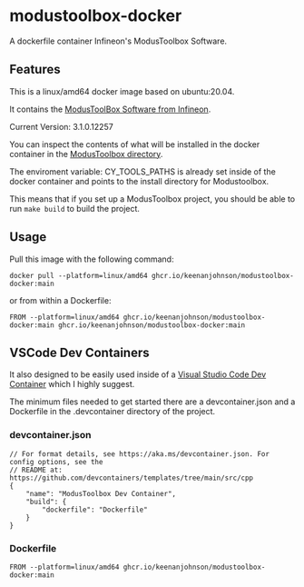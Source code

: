 # modustoolbox-docker
A dockerfile container Infineon's ModusToolbox Software.

## Features

This is a linux/amd64 docker image based on ubuntu:20.04.

It contains the [ModusToolBox Software from Infineon](https://softwaretools.infineon.com/tools/com.ifx.tb.tool.modustoolbox).

Current Version: 3.1.0.12257

You can inspect the contents of what will be installed in the docker container in the [ModusToolbox directory](ModusToolbox).

The enviroment variable: CY_TOOLS_PATHS is already set inside of the docker container and points to the install directory for Modustoolbox.

This means that if you set up a ModusToolbox project, you should be able to run ```make build``` to build the project.

## Usage

Pull this image with the following command:

```docker pull --platform=linux/amd64 ghcr.io/keenanjohnson/modustoolbox-docker:main```

or from within a Dockerfile:

```FROM --platform=linux/amd64 ghcr.io/keenanjohnson/modustoolbox-docker:main ghcr.io/keenanjohnson/modustoolbox-docker:main```

## VSCode Dev Containers

It also designed to be easily used inside of a [Visual Studio Code Dev Container](https://code.visualstudio.com/docs/devcontainers/containers) which I highly suggest.

The minimum files needed to get started there are a devcontainer.json and a Dockerfile in the .devcontainer directory of the project.

### devcontainer.json
```
// For format details, see https://aka.ms/devcontainer.json. For config options, see the
// README at: https://github.com/devcontainers/templates/tree/main/src/cpp
{
	"name": "ModusToolbox Dev Container",
	"build": {
		"dockerfile": "Dockerfile"
	}
}
```

### Dockerfile
```
FROM --platform=linux/amd64 ghcr.io/keenanjohnson/modustoolbox-docker:main
```
